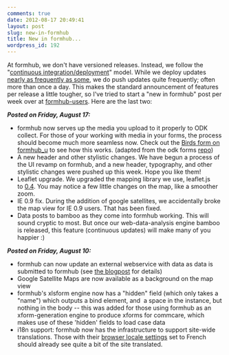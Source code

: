 ```yaml
---
comments: true
date: 2012-08-17 20:49:41
layout: post
slug: new-in-formhub
title: New in formhub...
wordpress_id: 192
---
```


At formhub, we don't have versioned releases. Instead, we follow the "[continuous integration/deployment](http://en.wikipedia.org/wiki/Continuous_integration)" model. While we deploy updates [nearly as frequently as some](http://timothyfitz.wordpress.com/2009/02/10/continuous-deployment-at-imvu-doing-the-impossible-fifty-times-a-day/), we do push updates quite frequently; often more than once a day. This makes the standard announcement of features per release a little tougher, so I've tried to start a "new in formhub" post per week over at [formhub-users](https://groups.google.com/group/formhub-users). Here are the last two:

_**Posted on Friday, August 17:**_

  * formhub now serves up the media you upload to it properly to ODK collect. For those of your working with media in your forms, the process should become much more seamless now. Check out the [Birds form on formhub_u](http://formhub.org/formhub_u/forms/Birds) to see how this works. (adapted from the odk forms [repo](https://code.google.com/p/opendatakit/source/browse/?repo=forms)) 
  * A new header and other stylistic changes. We have begun a process of the UI revamp on formhub, and a new header, typography, and other stylistic changes were pushed up this week. Hope you like them!
  * Leaflet upgrade. We upgraded the mapping library we use, leaflet.js to [0.4](http://leaflet.cloudmade.com/2012/07/30/leaflet-0-4-released.html). You may notice a few little changes on the map, like a smoother zoom.
  * IE 0.9 fix. During the addition of google satellites, we accidentally broke the map view for IE 0.9 users. That has been fixed.
  * Data posts to bamboo as they come into formhub working. This will sound cryptic to most. But once our web-data-analysis engine bamboo is released, this feature (continuous updates) will make many of you happier :)

_**Posted on Friday, August 10:**_

  * formhub can now update an external webservice with data as data is submitted to formhub (see [the blogpost](http://blog.formhub.org/2012/08/06/posting-to-external-site/) for details)
  * Google Satellite Maps are now available as a background on the map view
  * formhub's xlsform engine now has a "hidden" field (which only takes a "name") which outputs a bind element, and  a space in the instance, but nothing in the body -- this was added for those using formhub as an xform-generation engine to produce xforms for commcare, which makes use of these 'hidden' fields to load case data
  * i18n support: formhub now has the infrastructure to support site-wide translations. Those with their [browser locale settings](http://www.w3.org/International/questions/qa-lang-priorities.en.php) set to French should already see quite a bit of the site translated.


